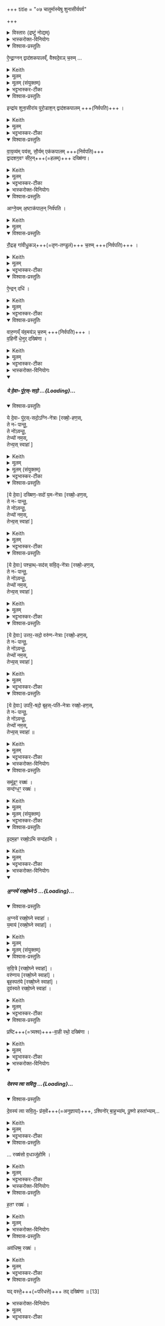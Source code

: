 +++
title = "०७ चातुर्मास्येषु शुनासीर्यपर्व"

+++

<details><summary>विस्तारः (द्रष्टुं नोद्यम्)</summary>

- शुनासीरीयहवींषि १, इन्द्रतुरीयहवींषि २, पञ्चध्मीयहोमेे मन्त्राः ३-१३ , तत्र दक्षिणाविधिः१४, अपामार्गसक्तुहोमे मन्त्राः १५-१७, तत्र दक्षिणाविधिः १८  

विश्वेदेवा ऋषयः  
(चातुर्मास्येषु) शुनासीर्यपर्वहविषां ब्राह्मणम्, इन्द्रतुरीयहविषां ब्राह्मणम्,
</details>
<details><summary>भास्करोक्त-विनियोगः</summary>

1अथ शुनासीरीयं हविर्विदधाति - ऐन्द्राग्नं द्वादशकपालमिति ॥ 
</details>
<details open><summary>विश्वास-प्रस्तुतिः</summary>

ऐ॒न्द्रा॒ग्नन् द्वाद॑शकपालव्ँ, वैश्वदे॒वञ् च॒रुम् …   
</details>
<details><summary>Keith</summary>

(He I offers) to Indra and Agni on twelve potsherds, an oblation to the All-gods, 
</details>
<details><summary>मूलम्</summary>

ऐ॒न्द्रा॒ग्नन्द्वाद॑शकपालव्ँवैश्वदे॒वञ्च॒रुम् …  
</details>
<details><summary>मूलम् (संयुक्तम्)</summary>

ऐ॒न्द्रा॒ग्नन्द्वाद॑शकपालव्ँवैश्वदे॒वञ्च॒रुमिन्द्रा॑य॒ शुना॒सीरा॑य पुरो॒डाश॒न्द्वाद॑शकपालव्ँवाय॒व्य॑म्पय॑स्सौ॒र्यमेक॑कपालन्द्वादशग॒वꣳ सीर॒न्दख्षि॑णाऽऽग्ने॒यम॒ष्टाक॑पाल॒न्निर्व॑पति रौ॒द्रङ्गा॑वीधु॒कञ्च॒रुमै॒न्द्रन्दधि॑ वारु॒णय्ँय॑व॒मय॑ञ्च॒रुव्ँव॒हिनी॑ धे॒नुर्दख्षि॑णा
</details>
<details><summary>भट्टभास्कर-टीका</summary>

तानि पञ्च हवींषि पञ्चसञ्चरव्यतिरिक्तानि, तेन दश हवींषीति केचित् । अन्ये तु 'एतद्ब्राह्मणान्येव पञ्च हवींषि' इत्युक्त्वा 'अथेन्द्राय शुनसीराय' इति त्रयाणामनुब्राह्मणे विधानादष्टावित्याहुः । तदानीमैन्द्राग्नवैश्वदेवयोर्विकल्पार्थमाम्नानम् ।
</details>
<details open><summary>विश्वास-प्रस्तुतिः</summary>

इन्द्रा॑य शुना॒सीरा॑य पुरो॒डाश॒न् द्वाद॑शकपालम्  +++(निर्वपति)+++ ।
</details>
<details><summary>Keith</summary>

a cake on twelve potsherds to Indra Śunasira, 
</details>
<details><summary>मूलम्</summary>

इन्द्रा॑य शुना॒सीरा॑य पुरो॒डाश॒न्द्वाद॑शकपालम्  +++(निर्वपति)+++ ।
</details>
<details><summary>भट्टभास्कर-टीका</summary>

शुनो वायुः, सीर आदित्यः, ' तद्वानिन्द्र इहोच्यते, अभेदात्मत्वात् । मत्वर्थीयो वा लुप्यते । 'देवताद्वन्द्वे च' इति पूर्वोत्तरपदयोर्युगपत्प्रकृतिस्वरत्वम् ।
</details>
<details open><summary>विश्वास-प्रस्तुतिः</summary>

वा॒य॒व्य॑म् पय॑स्, सौ॒र्यम् एक॑कपालम्   +++(निर्वपति)+++   
द्वादशग॒वꣳ सीर॒न्+++(=हलम्)+++ दख्षि॑णा।
</details>
<details><summary>Keith</summary>

milk to Vayu, to Sarya on one potsherd;  
the sacrificial fee is a plough for twelve oxen.
</details>
<details><summary>मूलम्</summary>

वा॒य॒व्य॑म्पय॑स्सौ॒र्यमेक॑कपालम्   +++(निर्वपति)+++   
द्वादशग॒वꣳ सीर॒न्दख्षि॑णा।
</details>
<details><summary>भट्टभास्कर-टीका</summary>

वायव्यम् । 'वाय्वृतुपित्रुषसो यत्' इति यत् । एवं सर्वे एककपालानां यागाः । द्वादशगवं द्वादश गावस्समाहृताः, तद्युक्तं सीरं लाङ्गलं च दक्षिणा । 'गोरतद्धितलुकि' इति अच् । राजसूयान्तर्भाविताश्चातुर्मास्ययागास्समाप्ताः
॥
</details>
<details><summary>भास्करोक्त-विनियोगः</summary>

2एवं संवत्सरमिष्ट्वा,  
तदन्ते आगामिन्यां पौर्णमास्याम् इन्द्रतुरीयेण चतुर्हविषा यजेत, तं विदधाति - आग्नेयमष्टाकपालं निर्वपतीत्यादि ॥
</details>
<details open><summary>विश्वास-प्रस्तुतिः</summary>

आग्ने॒यम् अ॒ष्टाक॑पाल॒न् निर्व॑पति  ।   
</details>
<details><summary>Keith</summary>

To Agni he offers on eight potsherds, 
</details>
<details><summary>मूलम्</summary>

आग्ने॒यम॒ष्टाक॑पाल॒न्निर्व॑पति  ।   
</details>
<details open><summary>विश्वास-प्रस्तुतिः</summary>

रौ॒द्रङ् गा॑वीधु॒कञ्+++(=तृण-तण्डुलं)+++ च॒रुम्  +++(निर्वपति)+++   ।  
</details>
<details><summary>Keith</summary>

to Rudra an oblation of Gavidhuka, 
</details>
<details><summary>मूलम्</summary>

रौ॒द्रङ्गा॑वीधु॒कञ्च॒रुम्  +++(निर्वपति)+++   ।  
</details>
<details><summary>भट्टभास्कर-टीका</summary>

**गावीधुको** रौद्रश् चरुर्द्वितीयः । **गवीधुकाः** तृण-तण्डुलाः ।
</details>
<details open><summary>विश्वास-प्रस्तुतिः</summary>

ऐ॒न्द्रन् दधि॑  ।  
</details>
<details><summary>Keith</summary>

to Indra curds, 
</details>
<details><summary>मूलम्</summary>

ऐ॒न्द्रन्दधि॑  ।  
</details>
<details><summary>भट्टभास्कर-टीका</summary>

ऐन्द्रं दधि तृतीयम् ।
</details>
<details open><summary>विश्वास-प्रस्तुतिः</summary>

वारु॒णय्ँ य॑व॒मय॑ञ् च॒रुम्   +++(निर्वपति)+++   ।  
व॒हिनी॑ धे॒नुर् दख्षि॑णा ।
</details>
<details><summary>Keith</summary>

to Varuna an oblation made of barley;  
the sacrificial fee is a cow for draught purposes.
</details>
<details><summary>मूलम्</summary>

वारु॒णय्ँय॑व॒मय॑ञ्च॒रुम्   +++(निर्वपति)+++   ।  
व॒हिनी॑ धे॒नुर्दख्षि॑णा ।
</details>
<details><summary>भट्टभास्कर-टीका</summary>

वारुणो यवमयश्चरुश्चतुर्थः । 'द्व्यचश्छन्दसि' इति मयट् । तत्र वहिनी धेनुर्दक्षिणा । गतम् ।    
'देवासुरास्संयत्ता आसन् । ते देवा अग्निमब्रुवन् । त्वया वीरेणासुरानभिभवामेति । सोब्रवीत् । त्रेधाहमात्मानम्' इत्यादि ब्राह्मणम् ॥
</details>
<details><summary>भास्करोक्त-विनियोगः</summary>

3-7यस्मिन्न् अहनीन्द्र-तुरीयं कर्म क्रियते  
तस्यां रात्र्यां पञ्चेध्मीयेन यजेत,  
आहवनीय-धिष्ण्य एव चतुर्धा ऽऽहवनीयं प्रतिदिशं व्युद्धृत्य  
मध्ये पञ्चमं कृत्वा  
पञ्च-गृहीतेनाज्यने यथालिङ्गं जुहोति ।  
आज्येनैतान् व्याघारयतीति केचित् - ये देवाः पुरस्सद इत्यादिभिः ॥
तत्र ये देवा इति पदद्वयं रक्षोहण इत्यादि च पूर्वत्र परत्र च पञ्चस्वप्य् अनुषज्यते ।
</details>
<div class="js_include" includetitle="false" newlevelforh1="5" unfilled url="/vedAH_yajuH/taittirIyam/sArasvata-vibhAgaH/saMhitA/yajuH/sarva-prastutiH/1/8_rAjasUyAdi/07_chAturmAsyeShu_shunAsIryaparva/ye_devAH_purassadaH.md">
<details open><summary><h5>ये दे॒वाᳶ पु॑र॒स्-सदो॒ ...{Loading}...</h5></summary>
<details open><summary>विश्वास-प्रस्तुतिः</summary>

ये दे॒वाᳶ पु॑र॒स्-सदो॒ऽग्नि-ने॑त्राः [रख्षो॒-हण॒स्,  
ते नᳶ॑ पान्तु॒,  
ते नो॑ऽवन्तु॒,  
तेभ्यो॑ नम॒स्,  
तेभ्य॒स् स्वाहा॑ ]
</details>
<details><summary>Keith</summary>

The gods that sit in the east, led by Agni;
</details>
<details><summary>मूलम्</summary>

ये दे॒वाᳶ पु॑र॒स्सदो॒ऽग्निने॑त्राः [रख्षो॒हण॒स्ते नᳶ॑ पान्तु॒ ते नो॑ऽवन्तु॒ तेभ्यो॑  नम॒स्तेभ्य॒स्स्वाहा॑ ]
</details>
<details><summary>मूलम् (संयुक्तम्)</summary>

ये दे॒वाᳶ पु॑र॒स्सदो॒ऽग्निने॑त्रा दख्षिण॒सदो॑ य॒मने॑त्राᳶ पश्चा॒थ्सद॑स्सवि॒तृने॑त्रा उत्तर॒सदो॒ वरु॑णनेत्रा उपरि॒षदो॒ बृह॒स्पति॑नेत्रा रख्षो॒हण॒स्ते नᳶ॑ पान्तु॒ ते नो॑ऽवन्तु॒ तेभ्यः॑ [12] स्वाहा
</details>
<details><summary>भट्टभास्कर-टीका</summary>

ये देवाः पुरस्सदः पूर्वस्यां दिशि सीदन्तीति । 'पूर्वापराधराणाम्' इत्यसिप्रत्ययः ।   
अग्निनेत्राः अग्निप्रधानाः । 'छन्दसि नेतुरुपसङ्ख्यानम्' इत्यप्रत्ययः, 'ऋतश्छन्दसि' इति कबभावः ।    
रक्षोहणः रक्षसां हन्तारः, ते नो ऽस्मान्पान्तु, ते नोस्मानवन्तु प्रीणयन्तु, तेभ्यो नमः नमस्कुर्मः, तेभ्यस्स्वाहा स्वाहुतमस्तु ।
</details>
<details open><summary>विश्वास-प्रस्तुतिः</summary>

[ये दे॒वाः] दख्षिण॒-सदो॑ य॒म-ने॑त्राः [रख्षो॒-हण॒स्,  
ते नᳶ॑ पान्तु॒,  
ते नो॑ऽवन्तु॒,  
तेभ्यो॑ नम॒स्,  
तेभ्य॒स् स्वाहा॑ ]
</details>
<details><summary>Keith</summary>

that sit in the south, led by Yama;
</details>
<details><summary>मूलम्</summary>

[ये दे॒वाः] दख्षिण॒सदो॑ य॒मने॑त्राः [रख्षो॒हण॒स्ते नᳶ॑ पान्तु॒ ते नो॑ऽवन्तु॒ तेभ्यो॑  नम॒स्तेभ्य॒स्स्वाहा॑ ]
</details>
<details><summary>भट्टभास्कर-टीका</summary>

एवं ये देवाः दक्षिणसदः यमनेत्रा रक्षोहणः ते नः पान्तु ते नोवन्त्वित्यादि ।
</details>
<details open><summary>विश्वास-प्रस्तुतिः</summary>

[ये दे॒वाः] पश्चा॒थ्-सद॑स् सवि॒तृ-ने॑त्राः [रख्षो॒-हण॒स्,  
ते नᳶ॑ पान्तु॒,  
ते नो॑ऽवन्तु॒,  
तेभ्यो॑ नम॒स्,  
तेभ्य॒स् स्वाहा॑ ]
</details>
<details><summary>Keith</summary>

that sit in the west, led by Savitr;
</details>
<details><summary>मूलम्</summary>

[ये दे॒वाः] पश्चा॒थ्सद॑स्सवि॒तृने॑त्राः [रख्षो॒हण॒स्ते नᳶ॑ पान्तु॒ ते नो॑ऽवन्तु॒ तेभ्यो॑ नम॒स्तेभ्य॒स्स्वाहा॑]
</details>
<details><summary>भट्टभास्कर-टीका</summary>

तथा ये देवाः पश्चात्सदः सवितृनेत्राः रक्षोहण इत्यादि ।
</details>
<details open><summary>विश्वास-प्रस्तुतिः</summary>

[ये दे॒वाः] उत्तर॒-सदो॒ वरु॑ण-नेत्राः [रख्षो॒-हण॒स्,  
ते नᳶ॑ पान्तु॒,  
ते नो॑ऽवन्तु॒,  
तेभ्यो॑ नम॒स्,  
तेभ्य॒स् स्वाहा॑ ]
</details>
<details><summary>Keith</summary>

that sit in the north, led by Varuna;
</details>
<details><summary>मूलम्</summary>

[ये दे॒वाः] उत्तर॒सदो॒ वरु॑णनेत्राः [रख्षो॒हण॒स्ते नᳶ॑ पान्तु॒ ते नो॑ऽवन्तु॒ तेभ्यो॑  नम॒स्तेभ्य॒स्स्वाहा॑ ]
</details>
<details><summary>भट्टभास्कर-टीका</summary>

ये देवा उत्तरसदो वरुणनेत्राः रक्षोहण इत्यादि ।
</details>
<details open><summary>विश्वास-प्रस्तुतिः</summary>

[ये दे॒वाः] उपरि॒-षदो॒ बृह॒स्-पति॑-नेत्राः रख्षो॒-हण॒स्,  
ते नᳶ॑ पान्तु॒,  
ते नो॑ऽवन्तु॒,  
तेभ्यो॑ नम॒स्,  
तेभ्य॒स् स्वाहा॑ ॥
</details>
<details><summary>Keith</summary>

that sit above, led by Brhaspati; that slay the Raksases; may they protect us, may they help us; to them homage; to them hail! [1]
</details>
<details><summary>मूलम्</summary>

[ये दे॒वाः] उपरि॒षदो॒ बृह॒स्पति॑नेत्राः रख्षो॒हण॒स्ते नᳶ॑ पान्तु॒ ते नो॑ऽवन्तु॒ तेभ्यो॑ नम॒स्तेभ्य॒स्स्वाहा॥
</details>
<details><summary>भट्टभास्कर-टीका</summary>

ये देवा उपरिषदो बृहस्पतिनेत्राः ।

रक्षोहण इत्यादि । वनस्पत्यादित्वात् बृहस्पतिशब्दे पूर्वोत्तरयोः पदयोर्युगपत्प्रकृतिस्वरत्वम् ॥
</details>
</details>
</div>
<details><summary>भास्करोक्त-विनियोगः</summary>

8उदवेषेण सर्वान् आहवनीयाङ्गारान्  
मध्ये एकयोपसमूहति - समूढमिति ॥  
</details>
<details open><summary>विश्वास-प्रस्तुतिः</summary>

समू॑ढ॒ꣳ॒ रख्षः॑ ।  
सन्द॑ग्ध॒ꣳ॒ रख्षः॑ ।   
</details>
<details><summary>Keith</summary>

The Raksases are collected, the Raksases are burnt up;
</details>
<details><summary>मूलम्</summary>

समू॑ढ॒ꣳ॒ रख्षः॑ ।  
सन्द॑ग्ध॒ꣳ॒ रख्षः॑ ।   
</details>
<details><summary>मूलम् (संयुक्तम्)</summary>

समू॑ढ॒ꣳ॒ रख्ष॒स्सन्द॑ग्ध॒ꣳ॒ रख्ष॑ इ॒दम॒हꣳ रख्षो॒ऽभि सन्द॑हामि
</details>
<details><summary>भट्टभास्कर-टीका</summary>

समूढमेकीकृत्य नाशितमस्तु रक्षः अनेनाङ्गारसमूहेन, तथा सन्दग्धं एकीकृत्य दग्धमस्तु । उभयत्रापि पूर्वपदप्रकृतिस्वरत्वं 'गतिरनन्तरः' इति ।
</details>
<details open><summary>विश्वास-प्रस्तुतिः</summary>

इ॒दम॒हꣳ रख्षो॒ऽभि सन्द॑हामि ।  
</details>
<details><summary>Keith</summary>

here do I burn up the Raksases.
</details>
<details><summary>मूलम्</summary>

इ॒दम॒हꣳ रख्षो॒ऽभि सन्द॑हामि ।  
</details>
<details><summary>भट्टभास्कर-टीका</summary>

तस्मादहं रक्षः इदमहमाभिसन्दहामि आभिमुख्येन चैकीकृत्य चानेन दहामि । इदमिति क्रियाविशेषणम् ॥
</details>
<details><summary>भास्करोक्त-विनियोगः</summary>

9-13अपरं पञ्चगृहीतं गृहीत्वा पञ्च स्रुवाहुतीरभिजुहोति - अग्नये रक्षोघ्ने स्वाहेति ॥ यमादिष्वपि चतुर्ष्वनुषज्यते । 
</details>
<div class="js_include" includetitle="false" newlevelforh1="5" unfilled url="/vedAH_yajuH/taittirIyam/sArasvata-vibhAgaH/saMhitA/yajuH/sarva-prastutiH/1/8_rAjasUyAdi/07_chAturmAsyeShu_shunAsIryaparva/agnaye_raxoghne_5.md">
<details open><summary><h5>अ॒ग्नये॑ रख्षो॒घ्ने 5 ...{Loading}...</h5></summary>
<details open><summary>विश्वास-प्रस्तुतिः</summary>

अ॒ग्नये॑ रख्षो॒घ्ने स्वाहा॑   ।  
य॒माय॑  [रख्षो॒घ्ने स्वाहा॑] ।
</details>
<details><summary>Keith</summary>

To Agni, slayer of Raksases, hail!  To Yama,
</details>
<details><summary>मूलम्</summary>

अ॒ग्नये॑ रख्षो॒घ्ने स्वाहा॑   ।  
य॒माय॑  [रख्षो॒घ्ने स्वाहा॑] ।
</details>
<details><summary>मूलम् (संयुक्तम्)</summary>

अ॒ग्नये॑ रख्षो॒घ्ने स्वाहा॑ य॒माय॑ सवि॒त्रे वरु॑णाय॒ बृह॒स्पत॑ये॒ दुव॑स्वते रख्षो॒घ्ने स्वाहा॑
</details>
<details open><summary>विश्वास-प्रस्तुतिः</summary>

स॒वि॒त्रे   [रख्षो॒घ्ने स्वाहा॑] ।  
वरु॑णाय  [रख्षो॒घ्ने स्वाहा॑] ।   
बृह॒स्पत॑ये  [रख्षो॒घ्ने स्वाहा॑] ।     
दुव॑स्वते रख्षो॒घ्ने स्वाहा॑  ।
</details>
<details><summary>Keith</summary>

Savitr, Varuna, Brhaspati, the worshipful, the slayer of Raksases, hail!
</details>
<details><summary>मूलम्</summary>

स॒वि॒त्रे   [रख्षो॒घ्ने स्वाहा॑] ।  
वरु॑णाय  [रख्षो॒घ्ने स्वाहा॑] ।   
बृह॒स्पत॑ये॒  दुव॑स्वते +++(=परिचर्यावते)+++ रख्षो॒घ्ने स्वाहा॑  ।
</details>
<details><summary>भट्टभास्कर-टीका</summary>

**दुवस्वते** इति विकल्पार्थ इति केचित् ।  
बृहस्पति-विशेषणमित्यन्ये ।  
**दुवस्वते** परिचर्यावते बृहस्पतय इति । सर्वे निगदसिद्धाः ।   
रक्षोघ्ने रक्षसां हन्त्रे । उदात्तनिवृत्तिस्वरेण चतुर्थ्या उदात्तत्वम् ।
सवित्रे इति 'उदात्तयणः' इति विभक्त्य्-उदात्तत्वम् । बृहस्पतिरुक्तस्वरः ॥
</details>
</details>
</div>
<details open><summary>विश्वास-प्रस्तुतिः</summary>

प्रष्टि+++(=त्र्यश्व)+++-वा॒ही रथो॒ दख्षि॑णा ।
</details>
<details><summary>Keith</summary>

The sacrificial fee is a chariot with three horses.
</details>
<details><summary>मूलम्</summary>

प्रष्टिवा॒ही रथो॒ दख्षि॑णा ।
</details>
<details><summary>भट्टभास्कर-टीका</summary>

अत्र प्रष्टिवाही रथो दक्षिणा ।  
**प्रष्टिः** त्रिपादाधारविशेषः ।  

यो रथस्त्रिभिरश्वैर्युक्तः प्रष्टिवद्वहति स प्रष्टिवाही ।  
'उपमानं शब्दार्थप्रकृतावेव' इति नियमात् पूर्वपदाद्युदात्तत्वाभावे कृदुत्तरपदप्रकृतिस्वरत्वमेव प्रवर्तते ।  

> 'प्रजापतिर् अग्निम् असृजत ।  
तं सृष्टं रक्षांस्य् अजिघांसन् ।  
स एताः प्रजापतिर् आत्मनो देवता निरमिमीत'  

इत्यादि ब्राह्मणम् ॥  
यो रक्षोभ्यो बिभीयात् पिशाचेभ्यो वा  
सो ऽनेन यजेतेत्य् अयज्ञसंयुक्तं केचिदाहुः ॥
</details>
<details><summary>भास्करोक्त-विनियोगः</summary>

14अथ व्युष्टायां पुनर[पुरा]ग्निहोत्रात् अपामार्गसक्तून् जुहोति - देवस्येति ॥ 
</details>
<div class="js_include" includetitle="false" newlevelforh1="5" unfilled url="/vedAH_yajuH/taittirIyam/sArasvata-vibhAgaH/saMhitA/yajuH/sarva-prastutiH/1/1_darshapUrNamAsAdi/04_havirnirvApaH/devasya_tvA_savituH.md">
<details open><summary><h5>देवस्य त्वा सवितुः ...{Loading}...</h5></summary>
<details open><summary>विश्वास-प्रस्तुतिः</summary>

दे॒वस्य॑ त्वा सवि॒तुᳶ प्र॑स॒वे॑+++(=अनुज्ञायां)+++,
ऽश्विनो॑र् बा॒हुभ्या॑म्,
पू॒ष्णो हस्ता॑भ्याम्…
</details>
<details><summary>Keith</summary>

On the instigation of god Savitr,  
with the arms of the Aśvins,  
with the hands of Pusan.
</details>
<details><summary>मूलम्</summary>

दे॒वस्य॑ त्वा सवि॒तुᳶ प्र॑स॒वे॑ऽश्विनो॑र् बा॒हुभ्या॑म्,
पू॒ष्णो हस्ता॑भ्यां॒…
</details>
<details><summary>भट्टभास्कर-टीका</summary>

**सवितुस्** सर्वप्रेरकस्य **देवस्य** **प्रसवे** प्रेरणायां तेनैव प्रेरितोहं  

'थाथघञ्क्ताजबित्रकाणाम्' (पा.सू. 6.2.144) इति सूत्रेण प्रसवशब्दोन्तोदात्तः । **अश्विनोर्बाहुभ्यां** नत्वात्मीयाभ्यामिति स्तुतिः । 'अश्विनौ हि देवानामध्वर्यू आस्ताम्' (तै.ब्रा. 3.2.4) । तथा **पूष्ण** एव **हस्ताभ्यां** पाणितलाभ्याम् । उदात्तनिवृत्तिस्वरेण षष्ठ्या उदात्तत्वम्॥
______________
सावित्रो व्याख्यातः । सवितुर् देवस्यानुज्ञाने **अश्विनोर्** एव **बाहुभ्यां पूष्ण** एव **हस्ताभ्याम्** । न त्व् आत्मीयाभ्यामिति ॥
______________
तत्र सावित्रो व्याख्यातः ।  
सवितुर्देवस्य प्रसवे अनुज्ञायां लब्धायामेव  
अश्विनोरेव बाहुम्यां नात्मीयाभ्यां  
पूष्णो हस्ताभ्यां
</details>
</details>
</div>
<details open><summary>विश्वास-प्रस्तुतिः</summary>

‌… रख्ष॑सो व॒धञ्जु॑होमि ।
</details>
<details><summary>Keith</summary>

I offer (for) the death of the Raksases; 
</details>
<details><summary>मूलम्</summary>

‌… रख्ष॑सो व॒धञ्जु॑होमि ।
</details>
<details><summary>भट्टभास्कर-टीका</summary>

व्याख्यातम् । रक्षसो वधं वधहेतूनिमान् जुहोमीति ॥
</details>
<details><summary>भास्करोक्त-विनियोगः</summary>

15स्रुवं प्रहरति - हतं रक्ष इति ॥
</details>
<details open><summary>विश्वास-प्रस्तुतिः</summary>

ह॒तꣳ रख्षः॑ ।
</details>
<details><summary>Keith</summary>

the Raksases are slain
</details>
<details><summary>मूलम्</summary>

ह॒तꣳ रख्षः॑ ।
</details>
<details><summary>भास्करोक्त-विनियोगः</summary>

16उत्तिष्ठति - अवधिष्म रक्ष इति ॥ 
</details>
<details open><summary>विश्वास-प्रस्तुतिः</summary>

अव॑धिष्म॒ रख्षः॑ ।  
</details>
<details><summary>Keith</summary>

we have killed the Raksases.
</details>
<details><summary>मूलम्</summary>

अव॑धिष्म॒ रख्षः॑ ।  
</details>
<details><summary>भट्टभास्कर-टीका</summary>

हतवन्तो वयं रक्षः, तत्किमिदानीमास्म इत्युत्तिष्ठति ॥
</details>
<details open><summary>विश्वास-प्रस्तुतिः</summary>

यद् वस्ते॒+++(=परिधत्ते)+++ तद् दख्षि॑णा ॥ [13]
</details>
<details><summary>भास्करोक्त-विनियोगः</summary>

The sacrificial fee is what he wears.
</details>
<details><summary>मूलम्</summary>

यद्वस्ते॒ तद्दख्षि॑णा ॥ [13]
</details>
<details><summary>भट्टभास्कर-टीका</summary>

17अत्र राजा **यद् वस्ते** परिधत्ते तद् दक्षिणा अध्वर्यवे वस्त्रं देयम् ॥

इत्यष्टमे सप्तमोनुवाकः ॥  
</details>

